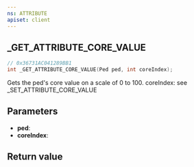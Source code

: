 ```yaml
---
ns: ATTRIBUTE
apiset: client
---
```

## _GET_ATTRIBUTE_CORE_VALUE

```c
// 0x36731AC041289BB1
int _GET_ATTRIBUTE_CORE_VALUE(Ped ped, int coreIndex);
```

Gets the ped's core value on a scale of 0 to 100.
coreIndex: see _SET_ATTRIBUTE_CORE_VALUE

## Parameters
* **ped**:
* **coreIndex**:

## Return value